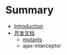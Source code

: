 # Summary

* [Introduction](README.md)
* [开发文档](kai_fa_wen_dang/kai_fa_wen_dang.md)
   * [mutants](kai_fa_wen_dang/mutants/mutants.md)
   * ajax-interceptor

